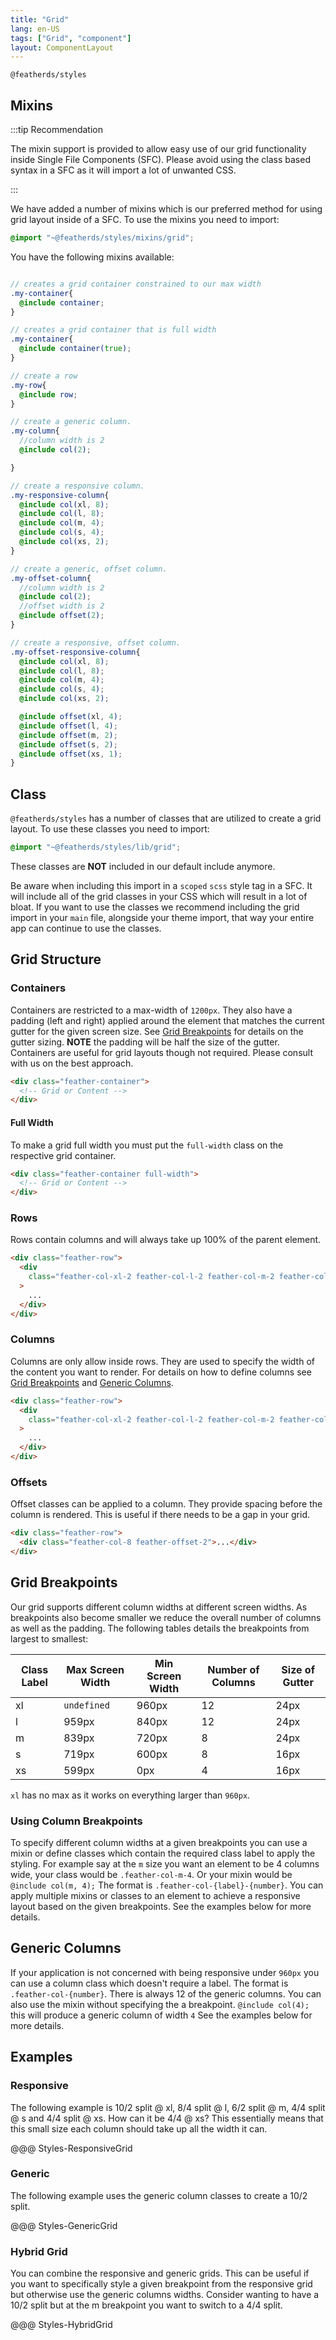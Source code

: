 ```yaml
---
title: "Grid"
lang: en-US
tags: ["Grid", "component"]
layout: ComponentLayout
---
```


`@featherds/styles`


## Mixins

:::tip Recommendation

The mixin support is provided to allow easy use of our grid functionality inside Single File Components (SFC). Please avoid using the class based syntax in a SFC as it will import a lot of unwanted CSS.

:::

We have added a number of mixins which is our preferred method for using grid layout inside of a SFC. To use the mixins you need to import:

```scss
@import "~@featherds/styles/mixins/grid";
```

You have the following mixins available:

```scss

// creates a grid container constrained to our max width
.my-container{
  @include container;
}

// creates a grid container that is full width
.my-container{
  @include container(true);
}

// create a row
.my-row{
  @include row;
}

// create a generic column.
.my-column{
  //column width is 2
  @include col(2);

}

// create a responsive column.
.my-responsive-column{
  @include col(xl, 8);
  @include col(l, 8);
  @include col(m, 4);
  @include col(s, 4);
  @include col(xs, 2);
}

// create a generic, offset column.
.my-offset-column{
  //column width is 2
  @include col(2);
  //offset width is 2
  @include offset(2);
}

// create a responsive, offset column.
.my-offset-responsive-column{
  @include col(xl, 8);
  @include col(l, 8);
  @include col(m, 4);
  @include col(s, 4);
  @include col(xs, 2);

  @include offset(xl, 4);
  @include offset(l, 4);
  @include offset(m, 2);
  @include offset(s, 2);
  @include offset(xs, 1);
}

```

## Class

`@featherds/styles` has a number of classes that are utilized to create a grid layout. To use these classes you need to import:

```scss
@import "~@featherds/styles/lib/grid";
```

These classes are **NOT** included in our default include anymore.

Be aware when including this import in a `scoped` `scss` style tag in a SFC. It will include all of the grid classes in your CSS which will result in a lot of bloat. If you want to use the classes we recommend including the grid import in your `main` file, alongside your theme import, that way your entire app can continue to use the classes.

## Grid Structure

### Containers

Containers are restricted to a max-width of `1200px`. They also have a padding (left and right) applied around the element that matches the current gutter for the given screen size. See [Grid Breakpoints](#grid-breakpoints) for details on the gutter sizing. **NOTE** the padding will be half the size of the gutter. Containers are useful for grid layouts though not required. Please consult with us on the best approach.

```html
<div class="feather-container">
  <!-- Grid or Content -->
</div>
```

#### Full Width

To make a grid full width you must put the `full-width` class on the respective grid container.

```html
<div class="feather-container full-width">
  <!-- Grid or Content -->
</div>
```

### Rows

Rows contain columns and will always take up 100% of the parent element.

```html
<div class="feather-row">
  <div
    class="feather-col-xl-2 feather-col-l-2 feather-col-m-2 feather-col-s-2 feather-col-xs-1"
  >
    ...
  </div>
</div>
```

### Columns

Columns are only allow inside rows. They are used to specify the width of the content you want to render. For details on how to define columns see [Grid Breakpoints](#grid-breakpoints) and [Generic Columns](#generic-columns).

```html
<div class="feather-row">
  <div
    class="feather-col-xl-2 feather-col-l-2 feather-col-m-2 feather-col-s-2 feather-col-xs-1"
  >
    ...
  </div>
</div>
```

### Offsets

Offset classes can be applied to a column. They provide spacing before the column is rendered. This is useful if there needs to be a gap in your grid.

```html
<div class="feather-row">
  <div class="feather-col-8 feather-offset-2">...</div>
</div>
```

## Grid Breakpoints

Our grid supports different column widths at different screen widths. As breakpoints also become smaller we reduce the overall number of columns as well as the padding. The following tables details the breakpoints from largest to smallest:

| Class Label | Max Screen Width | Min Screen Width | Number of Columns | Size of Gutter |
| ----------- | ---------------- | ---------------- | ----------------- | -------------- |
| xl          | `undefined`      | 960px            | 12                | 24px           |
| l           | 959px            | 840px            | 12                | 24px           |
| m           | 839px            | 720px            | 8                 | 24px           |
| s           | 719px            | 600px            | 8                 | 16px           |
| xs          | 599px            | 0px              | 4                 | 16px           |

`xl` has no max as it works on everything larger than `960px`.

### Using Column Breakpoints

To specify different column widths at a given breakpoints you can use a mixin or define classes which contain the required class label to apply the styling. For example say at the `m` size you want an element to be 4 columns wide, your class would be `.feather-col-m-4`. Or your mixin would be `@include col(m, 4);` The format is `.feather-col-{label}-{number}`. You can apply multiple mixins or classes to an element to achieve a responsive layout based on the given breakpoints. See the examples below for more details.

## Generic Columns

If your application is not concerned with being responsive under `960px` you can use a column class which doesn't require a label. The format is `.feather-col-{number}`. There is always 12 of the generic columns. You can also use the mixin without specifying the a breakpoint. `@include col(4);` this will produce a generic column of width `4` See the examples below for more details.

## Examples

### Responsive

The following example is 10/2 split @ xl, 8/4 split @ l, 6/2 split @ m, 4/4 split @ s and 4/4 split @ xs. How can it be 4/4 @ xs? This essentially means that this small size each column should take up all the width it can.

@@@ Styles-ResponsiveGrid

### Generic

The following example uses the generic column classes to create a 10/2 split.

@@@ Styles-GenericGrid

### Hybrid Grid

You can combine the responsive and generic grids. This can be useful if you want to specifically style a given breakpoint from the responsive grid but otherwise use the generic columns widths. Consider wanting to have a 10/2 split but at the m breakpoint you want to switch to a 4/4 split.

@@@ Styles-HybridGrid
